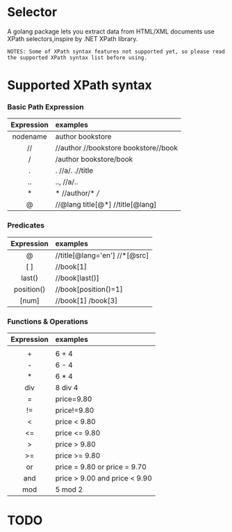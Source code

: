 Selector
======
A golang package lets you extract data from HTML/XML documents use XPath selectors,inspire by .NET XPath library.

`NOTES: Some of XPath syntax features not supported yet, so please read the supported XPath syntax list before using.` 

Supported XPath syntax
======
### Basic Path Expression

| Expression     | examples                                 |
| :-------------:| :------------------------                |
| nodename       | author bookstore                         |
| //             | //author //bookstore bookstore//book  	|
| /              | /author bookstore/book   	            |
| .              | . //a/. .//title                         |
| ..             | .., //a/..                               |
| *              | * //author/* */*                         |
| @              | //@lang title[@*]  //title[@lang]        |

### Predicates

| Expression     | examples                                 |
| :-------------:| :------------------------                |
| @              | //title[@lang='en']  //*[@src]           |
| [ ]            | //book[1]                                |
| last()         | //book[last()]                           | 
| position()     | //book[position()=1]                     |
| [num]          | //book[1]  /book[3]                      |


### Functions & Operations
| Expression     | examples                                 |
| :-------------:| :------------------------                |
| |              | //node | //node                          |
| +              | 6 + 4                                    |
| -              | 6 - 4                                    |
| *              | 6 * 4                                    |
| div            | 8 div 4                                  |
| =              | price=9.80                               |
| !=             | price!=9.80                              |
| <              | price < 9.80                             |
| <=             | price <= 9.80                            |
| >              | price > 9.80                             |
| >=             | price >= 9.80                            |
| or             | price = 9.80 or price = 9.70             |
| and            | price > 9.00 and price < 9.90            |
| mod            | 5 mod 2                                  |

TODO
======
